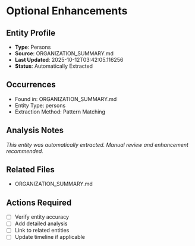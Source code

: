 # Optional Enhancements

## Entity Profile
- **Type**: Persons
- **Source**: ORGANIZATION_SUMMARY.md
- **Last Updated**: 2025-10-12T03:42:05.116256
- **Status**: Automatically Extracted

## Occurrences
- Found in: ORGANIZATION_SUMMARY.md
- Entity Type: persons
- Extraction Method: Pattern Matching

## Analysis Notes
*This entity was automatically extracted. Manual review and enhancement recommended.*

## Related Files
- ORGANIZATION_SUMMARY.md

## Actions Required
- [ ] Verify entity accuracy
- [ ] Add detailed analysis
- [ ] Link to related entities
- [ ] Update timeline if applicable

